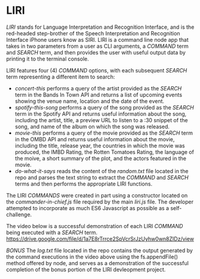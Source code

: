# LIRI

*LIRI* stands for Language Interpretation and Recognition Interface, and is the red-headed step-brother of the Speech Interpretation and Recognition Interface iPhone users know as SIRI.  LIRI is a command line node app that takes in two parameters from a user as CLI arguments, a _COMMAND_ term and _SEARCH_ term, and then provides the user with useful output data by printing it to the terminal console.

LIRI features four (4) _COMMAND_ options, with each subsequent _SEARCH_ term representing a different item to search: 
* _concert-this_ performs a query of the artist provided as the _SEARCH_ term in the Bands In Town API and returns a list of upcoming events showing the venue name, location and the date of the event.
* _spotify-this-song_ performs a query of the song provided as the _SEARCH_ term in the Spotify API and returns useful information about the song, including the artist, title, a preview URL to listen to a :30 snippet of the song, and name of the album on which the song was released.
* _movie-this_ performs a query of the movie provided as the _SEARCH_ term in the OMBD API and returns useful information about the movie, including the title, release year, the countries in which the movie was produced, the IMBD Rating, the Rotten Tomatoes Rating, the language of the moive, a short summary of the plot, and the actors featured in the movie.
* _do-what-it-says_ reads the content of the _random.txt_ file located in the repo and parses the text string to extract the _COMMAND_ and _SEARCH_ terms and then performs the appropriate LIRI functions.

The LIRI _COMMANDS_ were created in part using a constructor located on the _commander-in-chief.js_ file required by the main _liri.js_ file.  The developer attempted to incorporate as much ES6 Javascript as possible as a self-challenge.

The video below is a successful demonstration of each LIRI _COMMAND_ being executed with a _SEARCH_ term.   
https://drive.google.com/file/d/1a7E8rTrrce2SpVcrSrJzUyhw0wn8ZIDz/view

*BONUS* The _log.txt_ file located in the repo contains the output generated by the command executions in the video above using the fs.appendFile() method offered by node, and serves as a demonstration of the successful completion of the bonus portion of the LIRI devleopment project. 
